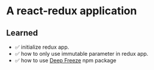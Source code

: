 # A react-redux application

## Learned

- ✅ initialize redux app.
- ✅ how to only use immutable parameter in redux app.
- ✅ how to use [Deep Freeze](https://www.npmjs.com/package/deep-freeze) npm package
